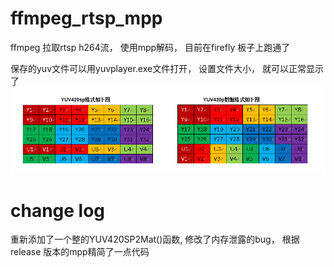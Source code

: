 # ffmpeg_rtsp_mpp
ffmpeg 拉取rtsp h264流， 使用mpp解码， 目前在firefly 板子上跑通了

保存的yuv文件可以用yuvplayer.exe文件打开， 设置文件大小， 就可以正常显示了
![](./yuv.jpg)


# change log
重新添加了一个整的YUV420SP2Mat()函数, 修改了内存泄露的bug， 根据release 版本的mpp精简了一点代码
